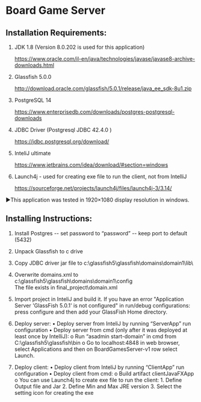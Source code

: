 Board Game Server
=================

Installation Requirements:
--------------------------
1) JDK 1.8 (Version 8.0.202 is used for this application)

   https://www.oracle.com/il-en/java/technologies/javase/javase8-archive-downloads.html

2) Glassfish 5.0.0

   http://download.oracle.com/glassfish/5.0.1/release/java_ee_sdk-8u1.zip	

3) PostgreSQL 14

   https://www.enterprisedb.com/downloads/postgres-postgresql-downloads

4) JDBC Driver (Postgresql JDBC 42.4.0 )

   https://jdbc.postgresql.org/download/

5)  InteliJ ultimate 

     https://www.jetbrains.com/idea/download/#section=windows

6) Launch4j - used for creating exe file to run the client, not from IntelliJ

   https://sourceforge.net/projects/launch4j/files/launch4j-3/3.14/

►This application was tested in 1920×1080 display resolution in windows. 



Installing Instructions:
------------------------
1) Install Postgres
	-- set password to “password”
	-- keep port to default (5432)

2) Unpack Glassfish to c drive

3) Copy JDBC driver jar file to c:\glassfish5\glassfish\domains\domain1\lib\

4) Overwrite domains.xml to c:\glassfish5\glassfish\domains\domain1\config\
   The file exists in final_project\domain.xml

5) Import project in InteliJ and build it.
   If you have an error "Application Server 'GlassFish 5.0.1' is not configured" in run/debug configurations: 
   press configure and then add your GlassFish Home directory.


6) Deploy server:
	• Deploy server from InteliJ by running “ServerApp” run configuration
	• Deploy server from cmd (only after it was deployed at least once by IntelliJ): 
		o Run “asadmin start-domain” in cmd from C:\glassfish5\glassfish\bin
		o Go to localhost:4848 in web browser, select Applications and then on BoardGamesServer-v1 row select Launch.

7) Deploy client:
	• Deploy client from InteliJ by running “ClientApp” run configuration
	• Deploy client from cmd: 
		o Build artifact clientJavaFXApp
		o You can use Launch4j to create exe file to run the client:
			1. Define Output file and Jar 
			2. Define Min and Max JRE version 
			3. Select the setting icon for creating the exe 

